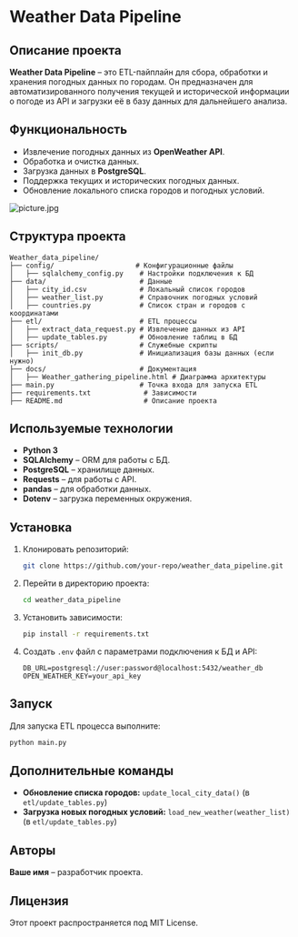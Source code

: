 # Weather Data Pipeline

## Описание проекта
**Weather Data Pipeline** – это ETL-пайплайн для сбора, обработки и хранения погодных данных по городам. Он предназначен для автоматизированного получения текущей и исторической информации о погоде из API и загрузки её в базу данных для дальнейшего анализа.

## Функциональность
- Извлечение погодных данных из **OpenWeather API**.
- Обработка и очистка данных.
- Загрузка данных в **PostgreSQL**.
- Поддержка текущих и исторических погодных данных.
- Обновление локального списка городов и погодных условий.

![picture.jpg](ocs/picture.jpg) 

## Структура проекта
```
Weather_data_pipeline/
├── config/                    # Конфигурационные файлы
│   ├── sqlalchemy_config.py    # Настройки подключения к БД
├── data/                       # Данные
│   ├── city_id.csv             # Локальный список городов
│   ├── weather_list.py         # Справочник погодных условий
│   ├── countries.py            # Список стран и городов с координатами
├── etl/                        # ETL процессы
│   ├── extract_data_request.py # Извлечение данных из API
│   ├── update_tables.py        # Обновление таблиц в БД
├── scripts/                    # Служебные скрипты
│   ├── init_db.py              # Инициализация базы данных (если нужно)
├── docs/                       # Документация
│   ├── Weather_gathering_pipeline.html # Диаграмма архитектуры
├── main.py                     # Точка входа для запуска ETL
├── requirements.txt             # Зависимости
├── README.md                    # Описание проекта
```

## Используемые технологии
- **Python 3**
- **SQLAlchemy** – ORM для работы с БД.
- **PostgreSQL** – хранилище данных.
- **Requests** – для работы с API.
- **pandas** – для обработки данных.
- **Dotenv** – загрузка переменных окружения.

## Установка
1. Клонировать репозиторий:
   ```bash
   git clone https://github.com/your-repo/weather_data_pipeline.git
   ```
2. Перейти в директорию проекта:
   ```bash
   cd weather_data_pipeline
   ```
3. Установить зависимости:
   ```bash
   pip install -r requirements.txt
   ```
4. Создать `.env` файл с параметрами подключения к БД и API:
   ```
   DB_URL=postgresql://user:password@localhost:5432/weather_db
   OPEN_WEATHER_KEY=your_api_key
   ```

## Запуск
Для запуска ETL процесса выполните:
```bash
python main.py
```

## Дополнительные команды
- **Обновление списка городов:** `update_local_city_data()` (в `etl/update_tables.py`)
- **Загрузка новых погодных условий:** `load_new_weather(weather_list)` (в `etl/update_tables.py`)

## Авторы
**Ваше имя** – разработчик проекта.

## Лицензия
Этот проект распространяется под MIT License.

